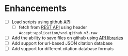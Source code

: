 # Enhancements
- [ ] Load scripts using github [API](https://developer.github.com/v3/): 
    - [ ] fetch from [REST API](https://api.github.com/repos/masih/benevis/contents/scripts/main.js) using header `Accept:application/vnd.github.v3.raw`

- [ ] Add the ability to save files on github using [API libraries](https://developer.github.com/libraries/)
- [ ] Add support for url-based JSON citation database
- [ ] Add support for different citation database formats